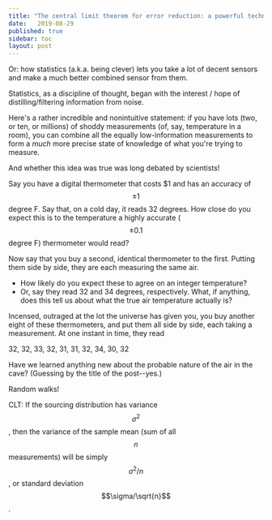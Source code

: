 ```yaml
---
title: "The central limit theorem for error reduction: a powerful technology"
date:   2019-08-29
published: true
sidebar: toc
layout: post
---
```


Or: how statistics (a.k.a. being clever) lets you take a lot of decent sensors and make a much better combined sensor from them.

Statistics, as a discipline of thought, began with the interest / hope of distilling/filtering information from noise.

Here's a rather incredible and nonintuitive statement: if you have lots (two, or ten, or millions) of shoddy measurements (of, say, temperature in a room), you can combine all the equally low-information measurements to form a *much* more precise state of knowledge of what you're trying to measure.

And whether this idea was true was long debated by scientists!

Say you have a digital thermometer that costs $1 and has an accuracy of $$\pm 1$$ degree F. Say that, on a cold day, it reads 32 degrees. How close do you expect this is to the temperature a highly accurate ($$\pm 0.1$$ degree F) thermometer would read?

Now say that you buy a second, identical thermometer to the first. Putting them side by side, they are each measuring the same air.

* How likely do you expect these to agree on an integer temperature?
* Or, say they read 32 and 34 degrees, respectively. What, if anything, does this tell us about what the true air temperature actually is?

Incensed, outraged at the lot the universe has given you, you buy another eight of these thermometers, and put them all side by side, each taking a measurement. At one instant in time, they read

32, 32, 33, 32, 31, 31, 32, 34, 30, 32

Have we learned anything new about the probable nature of the air in the cave? (Guessing by the title of the post--yes.)

Random walks!

CLT: If the sourcing distribution has variance $$\sigma^2$$, then the variance of the sample mean (sum of all $$n$$ measurements) will be simply $$\sigma^2/n$$, or standard deviation $$\sigma/\sqrt{n}$$.

